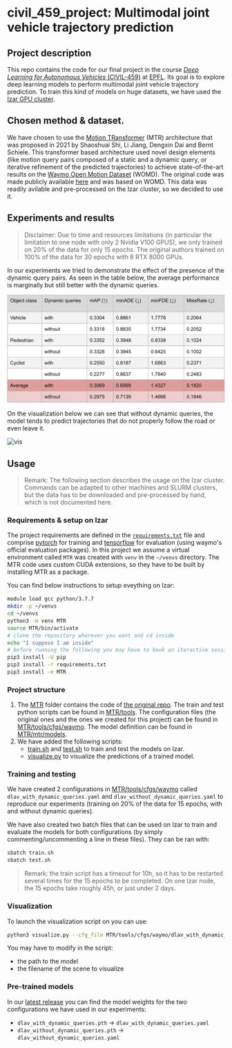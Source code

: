 # civil_459_project: Multimodal joint vehicle trajectory prediction

## Project description

This repo contains the code for our final project in the course 
[*Deep Learning for Autonomous Vehicles* (CIVIL-459)](https://edu.epfl.ch/coursebook/en/deep-learning-for-autonomous-vehicles-CIVIL-459) 
at [EPFL](https://www.epfl.ch/en/).
Its goal is to explore deep learning models to perform multimodal joint vehicle trajectory 
prediction.
To train this kind of models on huge datasets, we have used the [Izar GPU cluster](https://www.epfl.ch/research/facilities/scitas/hardware/izar/).

## Chosen method & dataset.

We have chosen to use the [Motion TRansformer](https://arxiv.org/abs/2209.13508) 
(MTR) architecture that was proposed in 2021 by Shaoshuai Shi, Li Jiang, Dengxin Dai and Bernt Schiele.
This transformer based architecture used novel design elements (like motion query pairs
composed of a static and a dynamic query, or iterative refinement of the predicted
trajectories) to achieve state-of-the-art results on the [Waymo Open Motion Dataset](https://waymo.com/open/) (WOMD).
The original code was made publicly available [here](https://github.com/sshaoshuai/MTR) 
and was based on WOMD. 
This data was readily avilable and pre-processed on the Izar cluster, so we decided to use it.

## Experiments and results

> Disclaimer: Due to time and resources limitations (in particular the limitation to one node 
with only 2 Nvidia V100 GPUS), we only trained on 20% of the data for only 15 epochs.
> The original authors trained on 100% of the data for 30 epochs with 8 RTX 8000 GPUs.

In our experiments we tried to demonstrate the effect of the presence of the dynamic query pairs.
As seen in the table below, the average performance is marginally but still better 
with the dynamic queries.

![results](images/results.png)

On the visualization below we can see that without dynamic queries, the model tends to
predict trajectories that do not properly follow the road or even leave it.

![vis](images/vis.gif)

## Usage
> Remark: The following section describes the usage on the Izar cluster. 
> Commands can be adapted to other machines and SLURM clusters, but the data has 
> to be downloaded and pre-processed by hand, which is not documented here.

### Requirements & setup on Izar

The project requirements are defined in the [`requirements.txt`](requirements.txt) file and comprise 
[pytorch](https://pytorch.org/) for training and [tensorflow](https://www.tensorflow.org/) for evaluation 
(using waymo's official evaluation packages).
In this project we assume a virtual environment called `MTR` was created with `venv` in the  `~/venvs` directory.
The MTR code uses custom CUDA extensions, so they have to be built by installing MTR as a package.

You can find below instructions to setup eveything on Izar:
```bash
module load gcc python/3.7.7
mkdir -p ~/venvs
cd ~/venvs
python3 -m venv MTR
source MTR/bin/activate
# clone the repository wherever you want and cd inside
echo "I suppose I am inside"
# before running the following you may have to book an iteractive session with a gpu allocated
pip3 install -U pip
pip3 install -r requirements.txt
pip3 install -e MTR
```

### Project structure

1. The [MTR](MTR) folder contains the code of [the original repo](https://github.com/sshaoshuai/MTR).
   The train and test python scripts can be found in [MTR/tools](MTR/tools). 
   The configuration files (the original ones and the ones we created for this project)
   can be found in [MTR/tools/cfgs/waymo](MTR/tools/cfgs/waymo/).
   The model definition can be found in [MTR/mtr/models](MTR/mtr/models).
2. We have added the following scripts:
   - [train.sh](train.sh) and [test.sh](test.sh) to train and test the models on Izar.
   - [visualize.py](visualize.py) to visualize the predictions of a trained model.


### Training and testing

We have created 2 configurations in [MTR/tools/cfgs/waymo](MTR/tools/cfgs/waymo/) 
called `dlav_with_dynamic_queries.yaml` and `dlav_without_dynamic_queries.yaml`
to reproduce our experiments (training on 20% of the data for 15 epochs, with and 
without dynamic queries).

We have also created two batch files that can be used on Izar to train and evaluate 
the models for both configurations (by simply commenting/uncommenting a line in these files).
They can be ran with:
```bash
sbatch train.sh
sbatch test.sh
```

> Remark: the train script has a timeout for 10h, so it has to be restarted several 
> times for the 15 epochs to be completed. On one Izar node, the 15 epochs take
> roughly 45h, or just under 2 days.

### Visualization

To launch the visualization script on you can use:
```bash
python3 visualize.py --cfg_file MTR/tools/cfgs/waymo/dlav_with_dynamic_queries.yaml
```
You may have to modify in the script:
- the path to the model
- the filename of the scene to visualize

### Pre-trained models

In our [latest release](https://github.com/tudoroancea/civil_459_project/releases/tag/MTR-pretrained)
you can find the model weights for the two configurations we have used in our experiments:
- `dlav_with_dynamic_queries.pth` -> `dlav_with_dynamic_queries.yaml`
- `dlav_without_dynamic_queries.pth` -> `dlav_without_dynamic_queries.yaml`